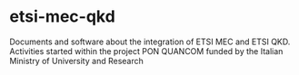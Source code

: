# etsi-mec-qkd
Documents and software about the integration of ETSI MEC and ETSI QKD. Activities started within the project PON QUANCOM funded by the Italian Ministry of University and Research
